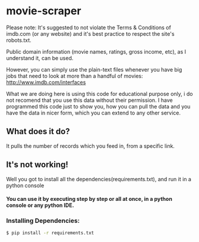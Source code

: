 # movie-scraper
Please note: It's suggested to not violate the Terms & Conditions of imdb.com  (or any website) and it's best practice to respect the site's robots.txt. 

Public domain information (movie names, ratings, gross income, etc), as I understand it, can be used. 

However, you can simply use the plain-text files whenever you have big jobs that need to look at more than a handful of movies: http://www.imdb.com/interfaces

What we are doing here is using this code for educational purpose only, i do not recomend that you use this data without their permission. I have programmed this code just to show you, how you can pull the data and you have the data in nicer form, which you can extend to any other service.

## What does it do?
It pulls the number of records which you feed in, from a specific link.

## It's not working!
Well you got to install all the dependencies(requirements.txt), and run it in a python console

#### You can use it by executing step by step or all at once, in a python console or any python IDE.

### Installing Dependencies:
```sh
$ pip install -r requirements.txt
```
